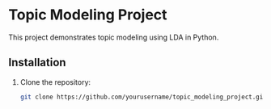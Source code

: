 # Topic Modeling Project

This project demonstrates topic modeling using LDA in Python.

## Installation

1. Clone the repository:
   ```bash
   git clone https://github.com/yourusername/topic_modeling_project.git

